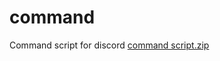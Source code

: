# command
Command script for discord
[command script.zip](https://github.com/AxelFiveM/command/files/9495362/command.script.zip)
